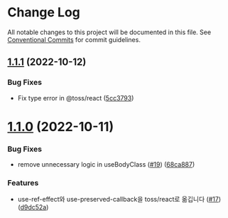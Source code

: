 # Change Log

All notable changes to this project will be documented in this file.
See [Conventional Commits](https://conventionalcommits.org) for commit guidelines.

## [1.1.1](https://github.com/toss/slash/compare/@toss/react@1.1.0...@toss/react@1.1.1) (2022-10-12)


### Bug Fixes

* Fix type error in @toss/react ([5cc3793](https://github.com/toss/slash/commit/5cc37936e8739204f32f9f50ee61570b758343f8))





# [1.1.0](https://github.com/toss/slash/compare/@toss/react@1.0.0...@toss/react@1.1.0) (2022-10-11)


### Bug Fixes

* remove unnecessary logic in useBodyClass ([#19](https://github.com/toss/slash/issues/19)) ([68ca887](https://github.com/toss/slash/commit/68ca88745beaf6d1925b0a4285c680c168161d10))


### Features

* use-ref-effect와 use-preserved-callback을 toss/react로 옮깁니다 ([#17](https://github.com/toss/slash/issues/17)) ([d9dc52a](https://github.com/toss/slash/commit/d9dc52a092d317fc873a0c41de96296f442756d8))
